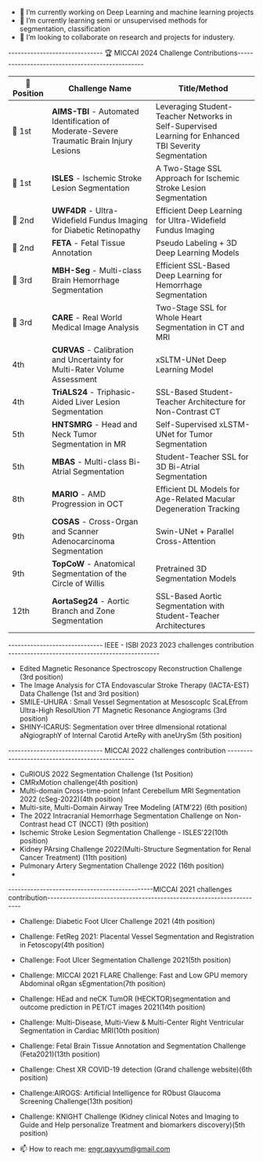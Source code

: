 
- 🔭 I’m currently working on Deep Learning and machine learning projects
- 🌱 I’m currently learning semi or unsupervised methods for segmentation, classification
- 👯 I’m looking to collaborate on research and projects for industery.


------------------------------ 🏆 MICCAI 2024 Challenge Contributions------------------------------------------------

| 🏅 Position | Challenge Name                                                                            | Title/Method                                                                                           |
| ----------- | ----------------------------------------------------------------------------------------- | ------------------------------------------------------------------------------------------------------ |
| 🥇 1st      | **AIMS-TBI** - Automated Identification of Moderate-Severe Traumatic Brain Injury Lesions | Leveraging Student-Teacher Networks in Self-Supervised Learning for Enhanced TBI Severity Segmentation |
| 🥇 1st      | **ISLES** - Ischemic Stroke Lesion Segmentation                                           | A Two-Stage SSL Approach for Ischemic Stroke Lesion Segmentation                                       |
| 🥈 2nd      | **UWF4DR** - Ultra-Widefield Fundus Imaging for Diabetic Retinopathy                      | Efficient Deep Learning for Ultra-Widefield Fundus Imaging                                             |
| 🥈 2nd      | **FETA** - Fetal Tissue Annotation                                                        | Pseudo Labeling + 3D Deep Learning Models                                                              |
| 🥉 3rd      | **MBH-Seg** - Multi-class Brain Hemorrhage Segmentation                                   | Efficient SSL-Based Deep Learning for Hemorrhage Segmentation                                          |
| 🥉 3rd      | **CARE** - Real World Medical Image Analysis                                              | Two-Stage SSL for Whole Heart Segmentation in CT and MRI                                               |
| 4th         | **CURVAS** - Calibration and Uncertainty for Multi-Rater Volume Assessment                | xSLTM-UNet Deep Learning Model                                                                         |
| 4th         | **TriALS24** - Triphasic-Aided Liver Lesion Segmentation                                  | SSL-Based Student-Teacher Architecture for Non-Contrast CT                                             |
| 5th         | **HNTSMRG** - Head and Neck Tumor Segmentation in MR                                      | Self-Supervised xLSTM-UNet for Tumor Segmentation                                                      |
| 5th         | **MBAS** - Multi-class Bi-Atrial Segmentation                                             | Student-Teacher SSL for 3D Bi-Atrial Segmentation                                                      |
| 8th         | **MARIO** - AMD Progression in OCT                                                        | Efficient DL Models for Age-Related Macular Degeneration Tracking                                      |
| 9th         | **COSAS** - Cross-Organ and Scanner Adenocarcinoma Segmentation                           | Swin-UNet + Parallel Cross-Attention                                                                   |
| 9th         | **TopCoW** - Anatomical Segmentation of the Circle of Willis                              | Pretrained 3D Segmentation Models                                                                      |
| 12th        | **AortaSeg24** - Aortic Branch and Zone Segmentation                                      | SSL-Based Aortic Segmentation with Student-Teacher Architectures                                       |



------------------------------ IEEE - ISBI 2023 2023 challenges contribution ------------------------------------------------
- Edited Magnetic Resonance Spectroscopy Reconstruction Challenge (3rd position)
- The Image Analysis for CTA Endovascular Stroke Therapy (IACTA-EST) Data Challenge (1st and 3rd position)
- SMILE-UHURA : Small Vessel Segmentation at MesoscopIc ScaLEfrom Ultra-High ResolUtion 7T Magnetic Resonance Angiograms (3rd position)
- SHINY-ICARUS: Segmentation over tHree dImensional rotational aNgiographY of Internal Carotid ArteRy with aneUrySm (5th position)


------------------------------ MICCAI 2022 challenges contribution ------------------------------------------------
- CuRIOUS 2022 Segmentation Challenge (1st Position)
- CMRxMotion challenge(4th position)
- Multi-domain Cross-time-point Infant Cerebellum MRI Segmentation 2022 (cSeg-2022)(4th position)
- Multi-site, Multi-Domain Airway Tree Modeling (ATM’22) (6th position)
- The 2022 Intracranial Hemorrhage Segmentation Challenge on Non-Contrast head CT (NCCT) (9th position)
- Ischemic Stroke Lesion Segmentation Challenge - ISLES'22(10th position)
- Kidney PArsing Challenge 2022(Multi-Structure Segmentation for Renal Cancer Treatment) (11th position)
- Pulmonary Artery Segmentation Challenge 2022 (16th position)
- 
----------------------------------------------MICCAI 2021 challenges contribution---------------------------------------------------------------------
- Challenge: Diabetic Foot Ulcer Challenge 2021 (4th position)
- Challenge: FetReg 2021: Placental Vessel Segmentation and Registration in Fetoscopy(4th position)
- Challenge: Foot Ulcer Segmentation Challenge 2021(5th position)
- Challenge: MICCAI 2021 FLARE Challenge: Fast and Low GPU memory Abdominal oRgan sEgmentation(7th position)
- Challenge: HEad and neCK TumOR (HECKTOR)segmentation and outcome prediction in PET/CT images 2021(14th position)
- Challenge: Multi-Disease, Multi-View & Multi-Center Right Ventricular Segmentation in Cardiac MRI(10th position)
- Challenge: Fetal Brain Tissue Annotation and Segmentation Challenge (Feta2021)(13th position)
- Challenge: Chest XR COVID-19 detection (Grand challenge website)(6th position)
- Challenge:AIROGS: Artificial Intelligence for RObust Glaucoma Screening Challenge(13th position)
- Challenge: KNIGHT Challenge (Kidney clinical Notes and Imaging to Guide and Help personalize Treatment and biomarkers discovery)(5th position)

- 📫 How to reach me: engr.qayyum@gmail.com
